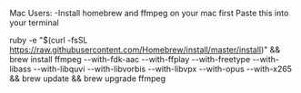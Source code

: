 Mac Users:
-Install homebrew and ffmpeg on your mac first
Paste this into your terminal

ruby -e "$(curl -fsSL https://raw.githubusercontent.com/Homebrew/install/master/install)" && brew install ffmpeg --with-fdk-aac --with-ffplay --with-freetype --with-libass --with-libquvi --with-libvorbis --with-libvpx --with-opus --with-x265 && brew update && brew upgrade ffmpeg